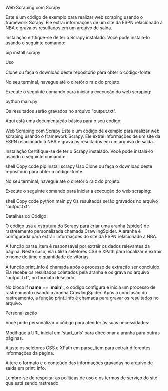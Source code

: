 Web Scraping com Scrapy

Este é um código de exemplo para realizar web scraping usando o framework Scrapy. Ele extrai informações de um site da ESPN relacionado à NBA e grava os resultados em um arquivo de saída.

Instalação
ertifique-se de ter o Scrapy instalado. Você pode instalá-lo usando o seguinte comando:

pip install scrapy

Uso

Clone ou faça o download deste repositório para obter o código-fonte.

No seu terminal, navegue até o diretório raiz do projeto.

Execute o seguinte comando para iniciar a execução do web scraping:

python main.py

Os resultados serão gravados no arquivo "output.txt".


Aqui está uma documentação básica para o seu código:

Web Scraping com Scrapy
Este é um código de exemplo para realizar web scraping usando o framework Scrapy. Ele extrai informações de um site da ESPN relacionado à NBA e grava os resultados em um arquivo de saída.

Instalação
Certifique-se de ter o Scrapy instalado. Você pode instalá-lo usando o seguinte comando:

shell
Copy code
pip install scrapy
Uso
Clone ou faça o download deste repositório para obter o código-fonte.

No seu terminal, navegue até o diretório raiz do projeto.

Execute o seguinte comando para iniciar a execução do web scraping:

shell
Copy code
python main.py
Os resultados serão gravados no arquivo "output.txt".

Detalhes do Código

O código usa a estrutura do Scrapy para criar uma aranha (spider) de rastreamento personalizada chamada CrawlingSpider. A aranha é configurada para extrair informações do site da ESPN relacionado à NBA.

A função parse_item é responsável por extrair os dados relevantes da página. Neste caso, ela utiliza seletores CSS e XPath para localizar e extrair o nome do time e quantidade de vitórias.

A função print_info é chamada após o processo de extração ser concluído. Ela recebe os resultados coletados pela aranha e os grava no arquivo "output.txt", no formato desejado.

No bloco if __name__ == '__main__':, o código configura e inicia um processo de rastreamento usando a aranha CrawlingSpider. Após a conclusão do rastreamento, a função print_info é chamada para gravar os resultados no arquivo.

Personalização

Você pode personalizar o código para atender às suas necessidades:

Modifique a URL inicial em 'start_urls' para direcionar a aranha para outras páginas.

Ajuste os seletores CSS e XPath em parse_item para extrair diferentes informações da página.

Altere o formato e o conteúdo das informações gravadas no arquivo de saída em print_info.

Lembre-se de respeitar as políticas de uso e os termos de serviço do site que está sendo rastreado.
